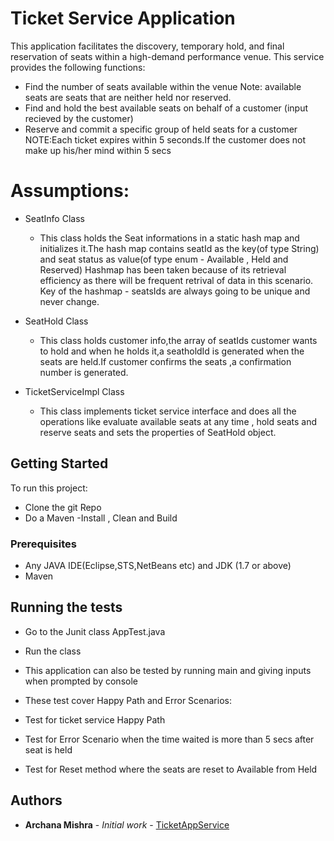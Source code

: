 # Ticket Service Application  
This application facilitates the discovery, temporary hold, and final reservation of seats within a high-demand performance
venue.
This service provides the following functions:
* Find the number of seats available within the venue
Note: available seats are seats that are neither held nor reserved.
* Find and hold the best available seats on behalf of a customer (input recieved by the customer)
* Reserve and commit a specific group of held seats for a customer
NOTE:Each ticket expires within 5 seconds.If the customer does not make up his/her mind within 5 secs

# Assumptions:
* SeatInfo Class 
  * This class holds the Seat informations in a static hash map and initializes
  it.The hash map contains seatId as the key(of type String) and seat status as
  value(of type enum - Available , Held and Reserved)
  Hashmap has been taken because of its retrieval efficiency as there will be frequent retrival of data in this scenario.
  Key of the hashmap - seatsIds are always going to be unique and never change.
  
* SeatHold Class 
   * This class holds customer info,the array of seatIds customer wants to hold
   and when he holds it,a seatholdId is generated when the seats are held.If
   customer confirms the seats ,a confirmation number is generated.
   
* TicketServiceImpl Class
  * This class implements ticket service interface and does all the operations like evaluate available seats at any time ,
  hold seats and reserve seats and sets the properties of SeatHold object.

 

## Getting Started
To run this project:
* Clone the git Repo 
* Do a Maven -Install , Clean and Build 

### Prerequisites
* Any JAVA IDE(Eclipse,STS,NetBeans etc) and JDK (1.7 or above)
* Maven

## Running the tests
* Go to the Junit class AppTest.java
* Run the class 
* This application can also be tested by running main and giving inputs when prompted by console

* These test cover Happy Path and Error Scenarios:
 * Test for ticket service Happy Path
 * Test for Error Scenario when the time waited is more than 5 secs after seat is held
 * Test for Reset method where the seats are reset to Available from Held

## Authors

* **Archana Mishra** - *Initial work* - [TicketAppService](https://github.com/amishra88/TicketAppService)

